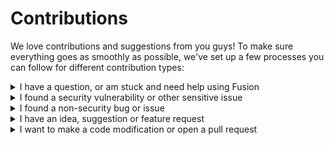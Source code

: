 # Contributions

We love contributions and suggestions from you guys! To make sure everything goes as smoothly as possible, we've set up a few processes you can follow for different contribution types:

<!----------------------------------------------------------------------------->

<details>
<summary>I have a question, or am stuck and need help using Fusion</summary>
<br>
Don't open an issue to ask a question - see our
<a href="https://elttob.github.io/Fusion/tutorials/#where-to-get-help">Get Started page</a>
to find places to get help! Our communities are always happy to help out new people 🙂
</details>

<!----------------------------------------------------------------------------->

<details>
<summary>I found a security vulnerability or other sensitive issue</summary>
<br>
Please use our [vulnerability reporting process](./SECURITY.md). Do not openly
disclose sensitive bugs, issues or vulnerabilities - this is dangerous!
</details>

<!----------------------------------------------------------------------------->
<details>
<summary>I found a non-security bug or issue</summary>
<br>
Here's our bug reporting process - you can click any step
for more info:

<details>
<summary>Check - are you the first person to report it?</summary>
<ul>
<li>Make sure to search for open issues *and* closed issues - it's possible
the behaviour you're reporting is not actually a bug, that someone else
opened an issue about it and then that issue was subsequently closed.</li>
<li>If an issue is found to be a duplicate, it is closed right away. We don't
want to split discussion about an issue across multiple locations.</li>
<li>If an issue was closed due to it being fixed, you may still open a new
issue describing the new regression.</li>
</ul>
</details>

<details>
<summary>Open a new GitHub issue, describing the bug</summary>
<ul>
<li>Your title should be clear, concise, and adequately summarise the issue.
Titles like 'Why is this broken?' and 'my code doesn't work' aren't helpful.</li>
<li>Include as much relevant information as possible. We can't diagnose the
issue if we don't know anything about it.</li>
<li>Please include simple, clear and easy-to-follow reproduction steps. You
can include a .rbxl file if you think it'd help us reproduce the issue!</li>
</ul>
</details>

<details>
<summary>We'll work with you to solve it</summary>
<ul>
<li>Bugs start out labelled as <b>'status: evaluating'</b>. This occurs as soon
as we notice the issue. At this stage, we have not verified the bug for
ourselves.</li>
<li>When the bug is verified, it will be labelled as <b>'status: needs design'</b>.
We'll start a discussion about how best to fix it.</li>
<li>Once a solution has been identified and approved. it will be labelled as
<b>'status: approved'</b></li>
<li>We'll close the issue once the fix is implemented in Fusion!</li>
</ul>
</details>

<hr>

A couple notes on etiquette:
<ul>
<li>Be patient - all project maintainers are voluteers, so it will likely take
some time to respond.</li>
<li>Don't bump or chase up your issue - commenting 'Any updates on this?' does
not add value to the conversation, and only clutters the issue.</li>
</ul>
</details>

<!----------------------------------------------------------------------------->

<details>
<summary>I have an idea, suggestion or feature request</summary>
<br>
Here's our feature request process - you can click any step for more info:

<details>
<summary>Check - are you the first person to suggest it?</summary>
<ul>
<li>Make sure to search for open issues *and* closed issues - it's possible
your idea was already suggested and rejected. If you have a substantial case
for why it should not have been rejected, feel free to add to the existing
issue with your thoughts.</li>
<li>If an issue is found to be a duplicate, it is closed right away. We don't
want to split discussion about an issue across multiple locations.</li>
</ul>
</details>

<details>
<summary>Open a new GitHub issue, describing the feature request</summary>
<ul>
<li>Your title should be clear, concise, and adequately summarise the idea.</li>
<li>Avoid exclusively talking about specific solutions to problems - your
feature request should describe the general case for why a feature should be
added. Focus on who your feature request would help, when it would help them
and why.</li>
<li>That said, please feel free to suggest hypothetical API designs, as long
as they're not the focus. Remember that we value APIs that are as simple and
low-tech as possible!</li>
</ul>
</details>

<details>
<summary>We'll work with you to develop it further</summary>
<ul>
<li>Requests start out labelled as <b>'status: evaluating'</b>. This occurs
as soon as we notice the issue. At this stage, we are gathering community
sentiment and evaluating whether the idea fits well with Fusion.</li>
<li>If we like the general idea, it will be labelled as <b>'status: needs design'</b>
This means we would like to include your suggestion, but don't have a solid idea
of how it should look and function in Fusion.</li>
<li>Once a design has been discussed and approved. it will be labelled as
<b>'status: approved'</b></li>
<li>We'll close the issue once the feature is implemented in Fusion!</li>
</ul>
</details>

<hr>

New features are hard to get right! To help you design your feature request, we
have some tips you could consider:

<details>
<summary>Design for declarative coding</summary>
Fusion is designed around <i>declarative code</i>; an end user of Fusion should
be able to describe what they want to happen, without specifying how exactly the
computer should get there. 

The more that Fusion can figure out on it's own, the better it usually is for
the developer.
</details>

<details>
<summary>Guide developers towards faster code</summary>
Sometimes it's hard to read and write fast code - developers might choose
suboptimal coding patterns if the optimal code is hard to maintain.

Developers always appreciate features that let them write fast programs without
sacrificing readability or maintainability.
</details>

<details>
<summary>Make it harder to mess up</summary>
Developers aren't perfect, and often make mistakes! The best features are those
which handle easy-to-mess-up stuff on behalf of the developer, and make any
developer mistakes obvious and easy to fix.
</details>

<details>
<summary>Keep developers' code easy to read</summary>
Code is written once, but it's read and maintained perpetually. With this in
mind, always aim to reduce the effort needed to read and maintain code, even if
it's at the expense of some ease of writing.
</details>

<hr>

We also have some guidelines for what kind of features we tend to reject:

<details>
<summary>Overly specific features</summary>
Fusion works best as a flexible, general base that people can build their own
specific tooling on top of. Niche features often would be better served as part
of third party libraries.
</details>

<details>
<summary>Focused on writing code only / 'saving keystrokes'</summary>
We shouldn't look for ways to 'save keystrokes' because this often hurts code
readability. Code is written once, but reviewed and understood many times, so we
should optimise for that instead.
</details>

<details>
<summary>Depends on metatables / getfenv / magic features</summary>
It's almost always possible to express an idea with simple function and table
primitives; simpler implementations are less buggy, easier to understand for
maintainers and users, and often more performant.

(the one exception to this rule is garbage collection - while we don't
like relying on it, it's sometimes a necessary evil for the benefit of the
developer)
</details>
</details>

<!----------------------------------------------------------------------------->

<details>
<summary>I want to make a code modification or open a pull request</summary>
<br>

While we do accept community pull requests, please observe that Fusion has a
very high bar for code and API quality. We're used by a lot of important people
and projects!

<hr>

Here's our code contributions process - you can click any step for more info:

<details>
<summary>Get your idea or bug approved before writing any code</summary>
<ul>
<li>While we appeciate the initiative to implement your own features in your own
time, we want to make sure everything in Fusion is well designed and considered.
Pull requests are not the best place to suggest new features suddenly!</li>
<li>Open an issue describing your feature request or bug report first (using the
guidelines from above), and make sure it gets <b>'status: approved'</b>.</li>
</ul>
</details>

<details>
<summary>Create a new branch and draft a pull request</summary>
<ul>
<li>It's good to describe what you're working on, why you're working on it and
what you aim to achieve with the pull request.</li>
<li>Keep your pull requests small and specifically targeted; for example, by
separating different features into different pull requests.</li>
<li>Doing this as early as possible means we can observe and comment on your
work as you go, enabling us to help you or to point out potential
shortcomings while it's still early on and easy to rectify.</li>
</ul>
</details>

<details>
<summary>Write your code</summary>
<ul>
<li>Make sure to read our <a href="./style-guide.md">style guide document</a>
and observe how code near your working area is written. Consistent code is much
easier to maintain, and avoids style arguments.</li>
<li>Stay focused - only make changes to what you set out to work on. If you want
to change other stuff, it's better to do in another pull request focused on that.</li>
</ul>
</details>

<details>
<summary>We'll review your changes</summary>
<ul>
<li>Nobody writes perfect code first time - we're all humans. You will almost
certainly be asked to make changes as part of this process, so please be
patient with us.</li>
<li>Feel to voice your opinion if you disagree with any suggested changes, but
keep it respectful and focused on the code, not the reviewer.</li>
<li>If we decide your pull request doesn't quite align with Fusion,
then we'll explain in as much detail as possible why we don't want to merge it.
Don't take this personally - some PRs are fantastic, but just in the wrong place
or proposed at the wrong time.</li>
<li>If your code passes code review, your changes will be approved. They may then
be merged into the main Fusion codebase at a later time.</li>
</ul>
</details>
</details>
